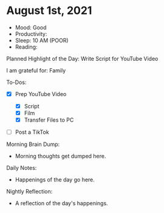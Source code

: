 # August 1st, 2021

- Mood: Good
- Productivity: 
- Sleep: 10 AM (POOR)
- Reading: 

Planned Highlight of the Day: Write Script for YouTube Video

I am grateful for: Family

To-Dos:
- [x] Prep YouTube Video
	- [x] Script
	- [x] Film
	- [x] Transfer Files to PC
- [ ] Post a TikTok


Morning Brain Dump:
- Morning thoughts get dumped here.

Daily Notes:
- Happenings of the day go here.


Nightly Reflection: 
- A reflection of the day's happenings.





